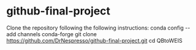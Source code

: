 # github-final-project

Clone the repository following the following instructions:
  conda config --add channels conda-forge 
  git clone https://github.com/DrNespresso/github-final-project.git
  cd QBtoWEIS
